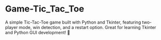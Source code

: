 # Game-Tic_Tac_Toe
A simple Tic-Tac-Toe game built with Python and Tkinter, featuring two-player mode, win detection, and a restart option. Great for learning Tkinter and Python GUI development! 🚀
